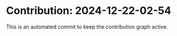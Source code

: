 # Contribution: 2024-12-22-02-54
This is an automated commit to keep the contribution graph active.
